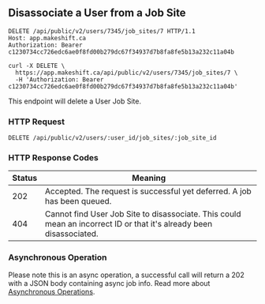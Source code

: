 ## Disassociate a User from a Job Site

```http
DELETE /api/public/v2/users/7345/job_sites/7 HTTP/1.1
Host: app.makeshift.ca
Authorization: Bearer c1230734cc726edc6ae0f8fd00b279dc67f34937d7b8fa8fe5b13a232c11a04b
```

```shell
curl -X DELETE \
  https://app.makeshift.ca/api/public/v2/users/7345/job_sites/7 \
  -H 'Authorization: Bearer c1230734cc726edc6ae0f8fd00b279dc67f34937d7b8fa8fe5b13a232c11a04b'
```

This endpoint will delete a User Job Site.

### HTTP Request

`DELETE /api/public/v2/users/:user_id/job_sites/:job_site_id`

### HTTP Response Codes

Status | Meaning
---------- | -------
202 | Accepted. The request is successful yet deferred. A job has been queued.
404 | Cannot find User Job Site to disassociate. This could mean an incorrect ID or that it's already been disassociated. 

### Asynchronous Operation
  
Please note this is an async operation, a successful call will return a 202 with a JSON body containing async job info.  Read more about [Asynchronous Operations](#asynchronous-endpoints).